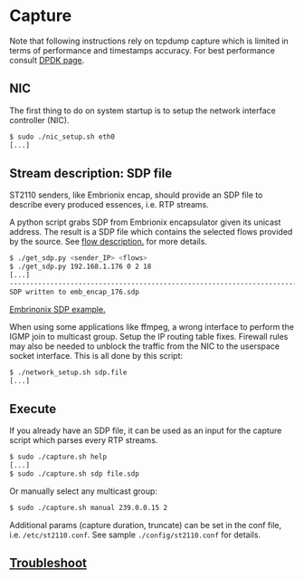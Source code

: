 # Capture

Note that following instructions rely on tcpdump capture which is
limited in terms of performance and timestamps accuracy. For best
performance consult [DPDK page](https://github.com/pkeroulas/st2110-toolkit/blob/master/capture/dpdk/README.md).

## NIC

The first thing to do on system startup is to setup the network
interface controller (NIC).

```sh
$ sudo ./nic_setup.sh eth0
[...]
```

## Stream description: SDP file

ST2110 senders, like Embrionix encap, should provide an SDP file to
describe every produced essences, i.e. RTP streams.

A python script grabs SDP from Embrionix encapsulator given its unicast
address. The result is a SDP file which contains the selected flows
provided by the source. See [flow description.](../doc/embrionix.md) for
more details.

```sh
$ ./get_sdp.py <sender_IP> <flows>
$ ./get_sdp.py 192.168.1.176 0 2 18
[...]
------------------------------------------------------------------------
SDP written to emb_encap_176.sdp
```

[Embrinonix SDP example.](../doc/sdp.sample)

When using some applications like ffmpeg, a wrong interface to perform
the IGMP join to multicast group. Setup the IP routing table fixes.
Firewall rules may also be needed to unblock the traffic from the NIC to
the userspace socket interface. This is all done by this script:

```sh
$ ./network_setup.sh sdp.file
[...]
```

## Execute

If you already have an SDP file, it can be used as an input for the
capture script which parses every RTP streams.

```sh
$ sudo ./capture.sh help
[...]
$ sudo ./capture.sh sdp file.sdp
```

Or manually select any multicast group:

```sh
$ sudo ./capture.sh manual 239.0.0.15 2
```

Additional params (capture duration, truncate) can be set in the conf
file, i.e. `/etc/st2110.conf`. See sample `./config/st2110.conf` for
details.

## [Troubleshoot](../doc/troubleshoot.md)
